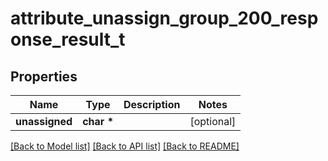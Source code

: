 # attribute_unassign_group_200_response_result_t

## Properties
Name | Type | Description | Notes
------------ | ------------- | ------------- | -------------
**unassigned** | **char \*** |  | [optional] 

[[Back to Model list]](../README.md#documentation-for-models) [[Back to API list]](../README.md#documentation-for-api-endpoints) [[Back to README]](../README.md)


